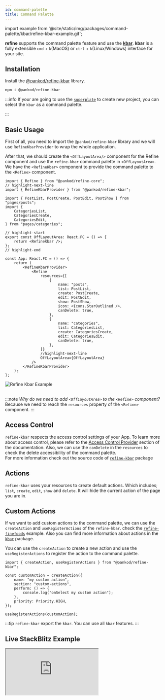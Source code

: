 ```yaml
---
id: command-palette
title: Command Palette
---
```


import example from '@site/static/img/packages/command-palette/kbar/refine-kbar-example.gif';

**refine** supports the command palette feature and use the
[**kbar**][kbar]. **kbar** is a fully extensible `cmd` + `k`(MacOS) or `ctrl` + `k`(Linux/Windows) interface for your site.

## Installation

Install the [@pankod/refine-kbar][refine-kbar] library.

```bash
npm i @pankod/refine-kbar
```

:::info
If your are going to use the [`superplate`][superplate-url] to create new project, you can select the `kbar` as a command palette.

:::

## Basic Usage

First of all, you need to import the `@pankod/refine-kbar` library and we will use `RefineKbarProvider` to wrap the whole application.

After that, we should create the `<OffLayoutArea/>` component for the Refine component and use the `refine-kbar` command palette in `<OffLayoutArea>`. We have the `<RefineKbar>` component to provide the command palette to the `<Refine>` component.

```tsx tile="src/App.tsx"
import { Refine } from "@pankod/refine-core";
// highlight-next-line
import { RefineKbarProvider } from "@pankod/refine-kbar";

import { PostList, PostCreate, PostEdit, PostShow } from "pages/posts";
import {
    CategoriesList,
    CategoriesCreate,
    CategoriesEdit,
} from "pages/categories";

// highlight-start
export const OffLayoutArea: React.FC = () => {
    return <RefineKbar />;
};
// highlight-end

const App: React.FC = () => {
    return (
        <RefineKbarProvider>
            <Refine
                resources={[
                    {
                        name: "posts",
                        list: PostList,
                        create: PostCreate,
                        edit: PostEdit,
                        show: PostShow,
                        icon: <Icons.StarOutlined />,
                        canDelete: true,
                    },
                    {
                        name: "categories",
                        list: CategoriesList,
                        create: CategoriesCreate,
                        edit: CategoriesEdit,
                        canDelete: true,
                    },
                ]}
                //highlight-next-line
                OffLayoutArea={OffLayoutArea}
            />
        </RefineKbarProvider>
    );
};
```

<div class="img-container">
    <div class="window">
        <div class="control red"></div>
        <div class="control orange"></div>
        <div class="control green"></div>
    </div>
    <img src={example} alt="Refine Kbar Example" />
</div>

<br/>

:::note
_Why do we need to add `<OffLayoutArea>` to the `<Refine>` component?_<br/>
Because we need to reach the `resources` property of the `<Refine>` component.
:::

## Access Control

`refine-kbar` respects the access control settings of your App. To learn more about access control, please refer to the [Access Control Provider][access-contol] section of the documentation. Also, we can use the `canDelete` in the `resources` to check the delete accessibility of the command palette.<br />
For more information check out the source code of [`refine-kbar`][kbar] package

## Actions

`refine-kbar` uses your resources to create default actions. Which includes; `list`, `create`, `edit`, `show` and `delete`. It will hide the current action of the page you are in.

## Custom Actions

If we want to add custom actions to the command palette, we can use the `createAction` and `useRegisterActions` of the `refine-kbar`.
check the [`refine-finefoods`][refine-finefoods] example. Also you can find more information about actions in the [`kbar`][kbar-actions] package.

You can use the `createAction` to create a new action and use the `useRegisterActions` to register the action to the command palette.

```tsx title="Custom action example"
import { createAction, useRegisterActions } from "@pankod/refine-kbar";

const customAction = createAction({
    name: "my custom action",
    section: "custom-actions",
    perform: () => {
        console.log("onSelect my custom action");
    },
    priority: Priority.HIGH,
});

useRegisterActions(customAction);
```

:::tip
`refine-kbar` export the `kbar`. You can use all `kbar` features.
:::

## Live StackBlitz Example

<iframe loading="lazy" src="https://stackblitz.com//github/pankod/refine/tree/master/examples/commandPalette/?embed=1&view=preview&theme=dark&preset=node"
    style={{width: "100%", height:"80vh", border: "0px", borderRadius: "8px", overflow:"hidden"}}
    title="refine-kbar-example"
></iframe>

[kbar]: https://github.com/timc1/kbar
[kbar-actions]: https://kbar.vercel.app/docs/concepts/actions
[refine-kbar]: https://github.com/pankod/refine/tree/master/packages/kbar
[access-contol]: https://refine.dev/docs/core/providers/accessControl-provider/
[usecanwithoutcache]: https://github.com/pankod/refine/blob/master/packages/core/src/hooks/accessControl/useCanWithoutCache.ts
[refine-finefoods]: https://github.com/pankod/refine/blob/master/examples/fineFoods/admin/mui/src/hooks/useOrderCustomKbarActions/index.tsx
[superplate-url]: https://github.com/pankod/superplate

